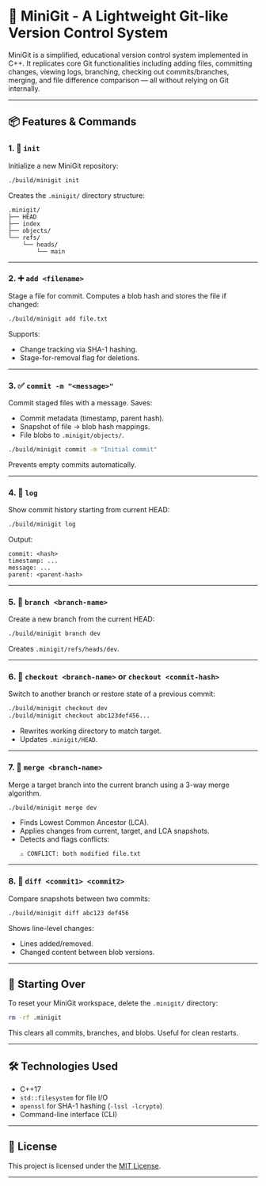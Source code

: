 # 🧠 MiniGit - A Lightweight Git-like Version Control System

MiniGit is a simplified, educational version control system implemented in C++. It replicates core Git functionalities including adding files, committing changes, viewing logs, branching, checking out commits/branches, merging, and file difference comparison — all without relying on Git internally.

---

## 📦 Features & Commands

### 1. 🔧 `init`
Initialize a new MiniGit repository:

```bash
./build/minigit init
```
Creates the `.minigit/` directory structure:
```
.minigit/
├── HEAD
├── index
├── objects/
└── refs/
    └── heads/
        └── main
```

---

### 2. ➕ `add <filename>`
Stage a file for commit. Computes a blob hash and stores the file if changed:

```bash
./build/minigit add file.txt
```

Supports:
- Change tracking via SHA-1 hashing.
- Stage-for-removal flag for deletions.

---

### 3. ✅ `commit -m "<message>"`
Commit staged files with a message. Saves:
- Commit metadata (timestamp, parent hash).
- Snapshot of file → blob hash mappings.
- File blobs to `.minigit/objects/`.

```bash
./build/minigit commit -m "Initial commit"
```

Prevents empty commits automatically.

---

### 4. 📜 `log`
Show commit history starting from current HEAD:

```bash
./build/minigit log
```

Output:
```
commit: <hash>
timestamp: ...
message: ...
parent: <parent-hash>
```

---

### 5. 🌿 `branch <branch-name>`
Create a new branch from the current HEAD:

```bash
./build/minigit branch dev
```

Creates `.minigit/refs/heads/dev`.

---

### 6. 🔄 `checkout <branch-name>` or `checkout <commit-hash>`
Switch to another branch or restore state of a previous commit:

```bash
./build/minigit checkout dev
./build/minigit checkout abc123def456...
```

- Rewrites working directory to match target.
- Updates `.minigit/HEAD`.

---

### 7. 🔀 `merge <branch-name>`
Merge a target branch into the current branch using a 3-way merge algorithm.

```bash
./build/minigit merge dev
```

- Finds Lowest Common Ancestor (LCA).
- Applies changes from current, target, and LCA snapshots.
- Detects and flags conflicts:
  ```
  ⚠️ CONFLICT: both modified file.txt
  ```

---

### 8. 📂 `diff <commit1> <commit2>`
Compare snapshots between two commits:

```bash
./build/minigit diff abc123 def456
```

Shows line-level changes:
- Lines added/removed.
- Changed content between blob versions.

---

## 🔁 Starting Over

To reset your MiniGit workspace, delete the `.minigit/` directory:

```bash
rm -rf .minigit
```

This clears all commits, branches, and blobs. Useful for clean restarts.

---

## 🛠 Technologies Used

- C++17
- `std::filesystem` for file I/O
- `openssl` for SHA-1 hashing (`-lssl -lcrypto`)
- Command-line interface (CLI)

---

## 📄 License

This project is licensed under the [MIT License](https://opensource.org/licenses/MIT).


---